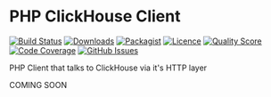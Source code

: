 # PHP ClickHouse Client

[![Build Status](https://travis-ci.org/simPod/ClickHouseClient.svg)](https://travis-ci.org/simPod/ClickHouseClient)
[![Downloads](https://poser.pugx.org/simpod/clickhouse-client/d/total.svg)](https://packagist.org/packages/simpod/clickhouse-client)
[![Packagist](https://poser.pugx.org/simpod/clickhouse-client/v/stable.svg)](https://packagist.org/packages/simpod/clickhouse-client)
[![Licence](https://poser.pugx.org/simpod/clickhouse-client/license.svg)](https://packagist.org/packages/simpod/clickhouse-client)
[![Quality Score](https://scrutinizer-ci.com/g/simPod/ClickHouseClient/badges/quality-score.png?b=master)](https://scrutinizer-ci.com/g/simPod/ClickHouseClient)
[![Code Coverage](https://scrutinizer-ci.com/g/simPod/ClickHouseClient/badges/coverage.png?b=master)](https://scrutinizer-ci.com/g/simPod/ClickHouseClient)
[![GitHub Issues](https://img.shields.io/github/issues/simPod/ClickHouseClient.svg?style=flat-square)](https://github.com/simPod/ClickHouseClient/issues)

PHP Client that talks to ClickHouse via it's HTTP layer

COMING SOON
